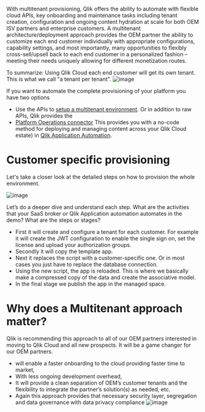 With multitenant provisioning, Qlik offers the ability to automate with flexible cloud APIs, key onboarding and maintenance tasks including tenant creation, configuration and ongoing content hydration at scale for both OEM ISV partners and enterprise customers.
A multitenant architecture/deployment approach provides the OEM partner the ability to customize each end customer individually with appropriate configurations, capability settings, and most importantly, many opportunities to flexibly cross-sell/upsell back to each end customer in a personalized fashion – meeting their needs uniquely allowing for different monetization routes.

To summarize: Using Qlik Cloud each end customer will get its own tenant. This is what we call "a tenant per tenant". 
![image](https://github.com/QHose/QRSMeteor/assets/12411165/e9de84e4-3d3d-4d6e-a457-3b3679274c46)

If you want to automate the complete provisioning of your platform you have two options
- Use the APIs to [setup a multitenant environment](https://qlik.dev/tutorials/platform-operations-overview). Or in addition to raw APIs, Qlik provides the 
- [Platform Operations connector](https://community.qlik.com/t5/Official-Support-Articles/Qlik-Application-Automation-How-to-get-started-with-the-Qlik/ta-p/2038740)  This provides you with a no-code method for deploying and managing content across your Qlik Cloud estate) in [Qlik Application Automation](https://www.qlik.com/us/products/application-automation).

# Customer specific provisioning
Let's take a closer look at the detailed steps on how to provision the whole environment. 

![image](https://github.com/QHose/QRSMeteor/assets/12411165/0066552e-7d5e-471c-8b5b-e6885c474e6e)

Let’s do a deeper dive and understand each step. What are the activities that your SaaS broker or Qlik Application automation automates in the demo? What are the steps or stages?
- First it will create and configure a tenant for each customer. For example it will create the JWT configuration to enable the single sign on, set the license and upload your authorization groups. 
- Secondly it will copy the template app. 
- Next it replaces the script with a customer-specific one.  Or in most cases you just have to replace the database connection. 
- Using the new script, the app is reloaded.  This is where we basically make a compressed copy of the data and create the associative model. 
- In the final stage we publish the app in the managed space.

# Why does a Multitenant  approach  matter?
Qlik is recommending this approach to all of our OEM partners interested in moving to Qlik Cloud and all new prospects.  It will be a game changer for our OEM partners. 
- will enable a faster onboarding to the cloud providing faster time to market, 
- With less ongoing development overhead, 
- It will provide a clean separation of OEM’s customer tenants and the flexibility to integrate the partner’s solution(s) as needed, etc. 
- Again this approach provides that necessary security layer, segregation and data governance with data privacy compliance
![image](https://github.com/QHose/QRSMeteor/assets/12411165/b12c5347-4171-4069-be35-f5110ac93c29)

